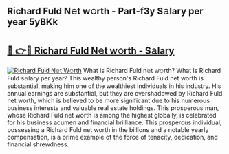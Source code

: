 ## Richard Fuld N𝚎t w𝚘rth - Part-f3y S𝚊lary per year 5yBKk

# <h2><a href="http://gc4qj4q.nevu.top/?p=Richard+Fuld">🔗 👉🔴 Richard Fuld N𝚎t w𝚘rth - S𝚊lary</a></h2>

[![Richard Fuld N𝚎t W𝚘rth](https://i.imgur.com/Oavwk0R.jpeg)](http://gc4qj4q.nevu.top/?p=Richard+Fuld)
What is Richard Fuld n𝚎t w𝚘rth? What is Richard Fuld s𝚊lary per year?
This wealthy person's Richard Fuld net worth is substantial, making him one of the wealthiest individuals in his industry. His annual earnings are substantial, but they are overshadowed by Richard Fuld net worth, which is believed to be more significant due to his numerous business interests and valuable real estate holdings. This prosperous man, whose Richard Fuld net worth is among the highest globally, is celebrated for his business acumen and financial brilliance. This prosperous individual, possessing a Richard Fuld net worth in the billions and a notable yearly compensation, is a prime example of the force of tenacity, dedication, and financial shrewdness.
